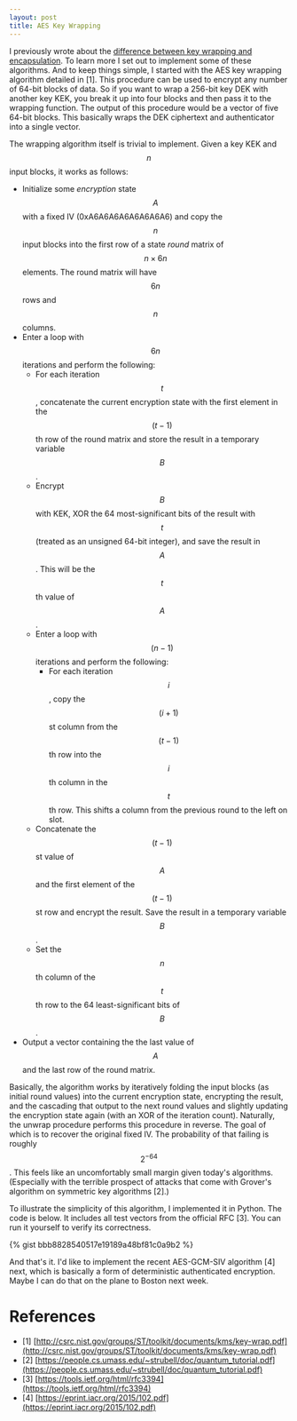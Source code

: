 ```yaml
---
layout: post
title: AES Key Wrapping
---
```


I previously wrote about the [difference between key wrapping and encapsulation](http://chris-wood.github.io/2016/06/10/Wrap-And-Encap.html). 
To learn more I set out to implement some of these algorithms. And to keep things simple, 
I started with the AES key wrapping algorithm detailed in [1]. This procedure can be used
to encrypt any number of 64-bit blocks of data. So if you want to wrap a 256-bit key DEK
with another key KEK, you break it up into four blocks and then pass it to the wrapping function.
The output of this procedure would be a vector of five 64-bit blocks. This basically wraps the 
DEK ciphertext and authenticator into a single vector. 

The wrapping algorithm itself is trivial to implement. Given a key KEK and $$n$$ input blocks, it works as follows:

- Initialize some *encryption* state $$A$$ with a fixed IV (0xA6A6A6A6A6A6A6A6) and copy the 
$$n$$ input blocks into the first row of a state *round* matrix of $$n \times 6n$$ elements. The
round matrix will have $$6n$$ rows and $$n$$ columns.
- Enter a loop with $$6n$$ iterations and perform the following:
    - For each iteration $$t$$, concatenate the current encryption state with the first element
    in the $$(t-1)$$th row of the round matrix and store the result in a temporary variable $$B$$.
    - Encrypt $$B$$ with KEK, XOR the 64 most-significant bits of the result with $$t$$ 
    (treated as an unsigned 64-bit integer), and save the result in $$A$$. This will be the $$t$$th 
    value of $$A$$.
    - Enter a loop with $$(n-1)$$ iterations and perform the following:
        - For each iteration $$i$$, copy the $$(i+1)$$st column from the $$(t-1)$$th row into the $$i$$th column in the $$t$$th row. 
        This shifts a column from the previous round to the left on slot.
    - Concatenate the $$(t-1)$$st value of $$A$$ and the first element of the $$(t-1)$$st row and encrypt the result. Save the
    result in a temporary variable $$B$$.
    - Set the $$n$$th column of the $$t$$th row to the 64 least-significant bits of $$B$$.
- Output a vector containing the the last value of $$A$$ and the last row of the round matrix. 
    
Basically, the algorithm works by iteratively folding the input blocks (as initial round values) into the current encryption 
state, encrypting the result, and the cascading that output to the next round values and slightly updating the 
encryption state again (with an XOR of the iteration count). Naturally, the unwrap procedure performs this procedure 
in reverse. The goal of which is to recover the original fixed IV. The probability of that failing
is roughly $$2^{-64}$$. This feels like an uncomfortably small margin given today's 
algorithms. (Especially with the terrible prospect of attacks that come with Grover's algorithm on symmetric key algorithms [2].)
 
To illustrate the simplicity of this algorithm, I implemented it in Python. The code is below. It includes all
test vectors from the official RFC [3]. You can run it yourself to verify its correctness. 

{% gist bbb8828540517e19189a48bf81c0a9b2 %}

And that's it. I'd like to implement the recent AES-GCM-SIV algorithm [4] next, which is basically a form of deterministic 
authenticated encryption. Maybe I can do that on the plane to Boston next week. 

# References
 
- [1] [http://csrc.nist.gov/groups/ST/toolkit/documents/kms/key-wrap.pdf](http://csrc.nist.gov/groups/ST/toolkit/documents/kms/key-wrap.pdf)
- [2] [https://people.cs.umass.edu/~strubell/doc/quantum_tutorial.pdf](https://people.cs.umass.edu/~strubell/doc/quantum_tutorial.pdf)
- [3] [https://tools.ietf.org/html/rfc3394](https://tools.ietf.org/html/rfc3394)
- [4] [https://eprint.iacr.org/2015/102.pdf](https://eprint.iacr.org/2015/102.pdf)

